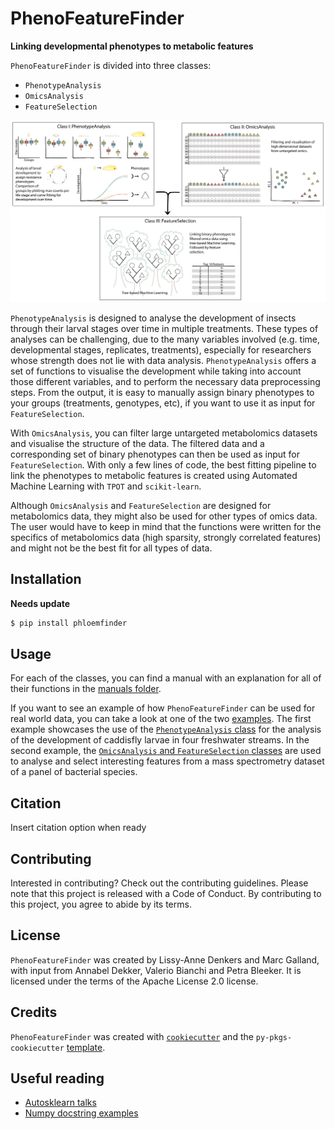# PhenoFeatureFinder

**Linking developmental phenotypes to metabolic features**

`PhenoFeatureFinder` is divided into three classes:
* `PhenotypeAnalysis`
* `OmicsAnalysis`
* `FeatureSelection`

![Overview of the package](documentation/paper/package_figure.png)

`PhenotypeAnalysis` is designed to analyse the development of insects through their larval stages over time in multiple treatments. These types of analyses can be challenging, due to the many variables involved (e.g. time, developmental stages, replicates, treatments), especially for researchers whose strength does not lie with data analysis. `PhenotypeAnalysis` offers a set of functions to visualise the development while taking into account those different variables, and to perform the necessary data preprocessing steps. From the output, it is easy to manually assign binary phenotypes to your groups (treatments, genotypes, etc), if you want to use it as input for `FeatureSelection`.

With `OmicsAnalysis`, you can filter large untargeted metabolomics datasets and visualise the structure of the data. The filtered data and a corresponding set of binary phenotypes can then be used as input for `FeatureSelection`. With only a few lines of code, the best fitting pipeline to link the phenotypes to metabolic features is created using Automated Machine Learning with `TPOT` and `scikit-learn`.

Although `OmicsAnalysis` and `FeatureSelection` are designed for metabolomics data, they might also be used for other types of omics data. The user would have to keep in mind that the functions were written for the specifics of metabolomics data (high sparsity, strongly correlated features) and might not be the best fit for all types of data. 

## Installation

**Needs update**

```bash
$ pip install phloemfinder
```

## Usage

For each of the classes, you can find a manual with an explanation for all of their functions in the [manuals folder](documentation/manuals/).

If you want to see an example of how `PhenoFeatureFinder` can be used for real world data, you can take a look at one of the two [examples](documentation/examples/). The first example showcases the use of the [`PhenotypeAnalysis` class](documentation/examples/caddisfly/) for the analysis of the development of caddisfly larvae in four freshwater streams. In the second example, the [`OmicsAnalysis` and `FeatureSelection` classes](documentation/examples/MicroMass/) are used to analyse and select interesting features from a mass spectrometry dataset of a panel of bacterial species.

## Citation

Insert citation option when ready

## Contributing

Interested in contributing? Check out the contributing guidelines. Please note that this project is released with a Code of Conduct. By contributing to this project, you agree to abide by its terms.

## License

`PhenoFeatureFinder` was created by Lissy-Anne Denkers and Marc Galland, with input from Annabel Dekker, Valerio Bianchi and Petra Bleeker. It is licensed under the terms of the Apache License 2.0 license.

## Credits

`PhenoFeatureFinder` was created with [`cookiecutter`](https://cookiecutter.readthedocs.io/en/latest/) and the `py-pkgs-cookiecutter` [template](https://github.com/py-pkgs/py-pkgs-cookiecutter).

## Useful reading

- [Autosklearn talks](https://github.com/automl/auto-sklearn-talks)
- [Numpy docstring examples](https://sphinxcontrib-napoleon.readthedocs.io/en/latest/example_numpy.html#example-numpy)